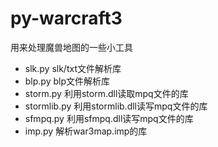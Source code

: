 py-warcraft3
============

用来处理魔兽地图的一些小工具

* slk.py slk/txt文件解析库
* blp.py blp文件解析库
* storm.py 利用storm.dll读取mpq文件的库
* stormlib.py 利用stormlib.dll读写mpq文件的库
* sfmpq.py 利用sfmpq.dll读写mpq文件的库
* imp.py 解析war3map.imp的库
